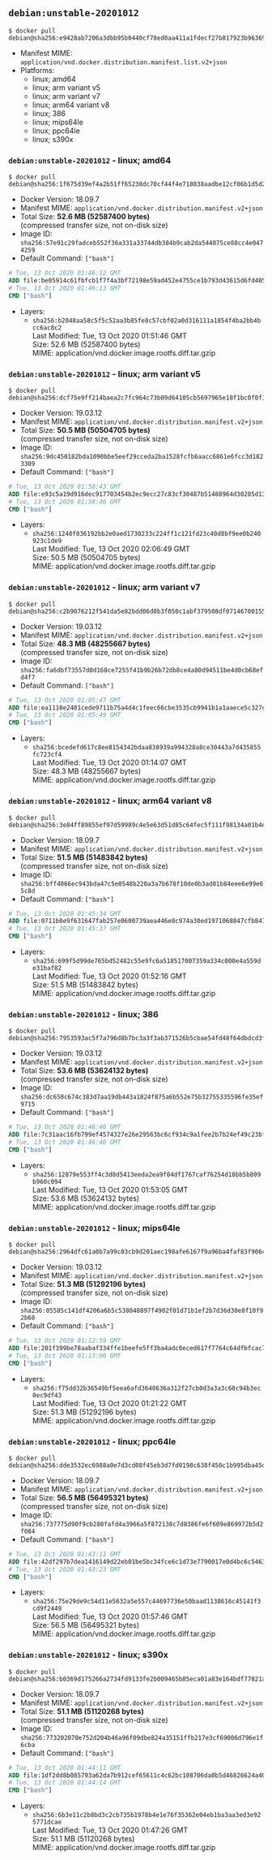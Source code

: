 ## `debian:unstable-20201012`

```console
$ docker pull debian@sha256:e9428ab7206a3dbb95b0440cf78ed0aa411a1fdecf27b817923b963691d4dde2
```

-	Manifest MIME: `application/vnd.docker.distribution.manifest.list.v2+json`
-	Platforms:
	-	linux; amd64
	-	linux; arm variant v5
	-	linux; arm variant v7
	-	linux; arm64 variant v8
	-	linux; 386
	-	linux; mips64le
	-	linux; ppc64le
	-	linux; s390x

### `debian:unstable-20201012` - linux; amd64

```console
$ docker pull debian@sha256:1f675d39ef4a2b51ff65238dc70cf44f4e718038aadbe12cf06b1d5d22385140
```

-	Docker Version: 18.09.7
-	Manifest MIME: `application/vnd.docker.distribution.manifest.v2+json`
-	Total Size: **52.6 MB (52587400 bytes)**  
	(compressed transfer size, not on-disk size)
-	Image ID: `sha256:57e91c29fadceb552f36a331a33744db384b9cab2da544075ce88cc4e0474259`
-	Default Command: `["bash"]`

```dockerfile
# Tue, 13 Oct 2020 01:46:12 GMT
ADD file:be05914c61fbfcb1f7f4a3bf72198e59ad452e4755ce1b793d43615d6fd405cf in / 
# Tue, 13 Oct 2020 01:46:13 GMT
CMD ["bash"]
```

-	Layers:
	-	`sha256:b2048aa58c5f5c52aa3b85fe8c57cbf02a0d316111a1854f4ba2bb4bcc6ac8c2`  
		Last Modified: Tue, 13 Oct 2020 01:51:46 GMT  
		Size: 52.6 MB (52587400 bytes)  
		MIME: application/vnd.docker.image.rootfs.diff.tar.gzip

### `debian:unstable-20201012` - linux; arm variant v5

```console
$ docker pull debian@sha256:dcf75e9ff214baea2c7fc964c73b09d64105cb5697965e18f1bc0f0f18e30dd8
```

-	Docker Version: 19.03.12
-	Manifest MIME: `application/vnd.docker.distribution.manifest.v2+json`
-	Total Size: **50.5 MB (50504705 bytes)**  
	(compressed transfer size, not on-disk size)
-	Image ID: `sha256:9dc450182bda1090bbe5eef29cceda2ba1528fcfb6aacc6861e6fcc3d1823309`
-	Default Command: `["bash"]`

```dockerfile
# Tue, 13 Oct 2020 01:58:43 GMT
ADD file:e93c5a19d916dec917703454b2ec9ecc27c83cf30487b51488964d30285d1343 in / 
# Tue, 13 Oct 2020 01:58:46 GMT
CMD ["bash"]
```

-	Layers:
	-	`sha256:1240f036192bb2e0aed1730233c224ff1c121fd23c40d8bf9ee0b240923c1de9`  
		Last Modified: Tue, 13 Oct 2020 02:06:49 GMT  
		Size: 50.5 MB (50504705 bytes)  
		MIME: application/vnd.docker.image.rootfs.diff.tar.gzip

### `debian:unstable-20201012` - linux; arm variant v7

```console
$ docker pull debian@sha256:c2b9076212f541da5e82bdd06d0b3f050c1abf379508df071467001550a47a1a
```

-	Docker Version: 19.03.12
-	Manifest MIME: `application/vnd.docker.distribution.manifest.v2+json`
-	Total Size: **48.3 MB (48255667 bytes)**  
	(compressed transfer size, not on-disk size)
-	Image ID: `sha256:fa6dbf73557d0d168ce7255f41b9b26b72db8ce4a80d94511be4d0cb68efd4f7`
-	Default Command: `["bash"]`

```dockerfile
# Tue, 13 Oct 2020 01:05:47 GMT
ADD file:ea1110e2401cede9711b75a4d4c1feec66cbe3535cb9941b1a1aaece5c327c2b in / 
# Tue, 13 Oct 2020 01:05:49 GMT
CMD ["bash"]
```

-	Layers:
	-	`sha256:bcedefd617c8ee8154342bdaa838939a994328a8ce30443a7d435855fc723cf4`  
		Last Modified: Tue, 13 Oct 2020 01:14:07 GMT  
		Size: 48.3 MB (48255667 bytes)  
		MIME: application/vnd.docker.image.rootfs.diff.tar.gzip

### `debian:unstable-20201012` - linux; arm64 variant v8

```console
$ docker pull debian@sha256:3e84ff89855ef97d59989c4e5e63d51d85c64fec5f111f98134a01b4e91047fc
```

-	Docker Version: 18.09.7
-	Manifest MIME: `application/vnd.docker.distribution.manifest.v2+json`
-	Total Size: **51.5 MB (51483842 bytes)**  
	(compressed transfer size, not on-disk size)
-	Image ID: `sha256:bff4066ec943bda47c5e0548b220a3a7b678f10de0b3ad01b84eee6e99e65c8d`
-	Default Command: `["bash"]`

```dockerfile
# Tue, 13 Oct 2020 01:45:34 GMT
ADD file:0711b0e9f631647fab257e0600739aea446e8c974a30ed1971068847cfb8478d in / 
# Tue, 13 Oct 2020 01:45:37 GMT
CMD ["bash"]
```

-	Layers:
	-	`sha256:699f5d99de765bd52482c55e9fc6a518517007359a334c000e4a559de31baf82`  
		Last Modified: Tue, 13 Oct 2020 01:52:16 GMT  
		Size: 51.5 MB (51483842 bytes)  
		MIME: application/vnd.docker.image.rootfs.diff.tar.gzip

### `debian:unstable-20201012` - linux; 386

```console
$ docker pull debian@sha256:7953593ac5f7a796d8b7bc3a3f3ab371526b5cbae54fd48f64dbdcd3ffd42205
```

-	Docker Version: 19.03.12
-	Manifest MIME: `application/vnd.docker.distribution.manifest.v2+json`
-	Total Size: **53.6 MB (53624132 bytes)**  
	(compressed transfer size, not on-disk size)
-	Image ID: `sha256:dc650c674c383d7aa19db443a1824f875a6b552e75b32755335596fe35ef9715`
-	Default Command: `["bash"]`

```dockerfile
# Tue, 13 Oct 2020 01:46:46 GMT
ADD file:7c31aac16fb799ef4574327e26e29563bc6cf934c9a1fee2b7b24ef49c23bfb3 in / 
# Tue, 13 Oct 2020 01:46:46 GMT
CMD ["bash"]
```

-	Layers:
	-	`sha256:12879e553ff4c3d8d5413eeda2ea9f04df1767caf76254d18bb5b809b960c094`  
		Last Modified: Tue, 13 Oct 2020 01:53:05 GMT  
		Size: 53.6 MB (53624132 bytes)  
		MIME: application/vnd.docker.image.rootfs.diff.tar.gzip

### `debian:unstable-20201012` - linux; mips64le

```console
$ docker pull debian@sha256:2964dfc61a0b7a99c03cb9d201aec198afe6167f9a96ba4faf83f906c51cbced
```

-	Docker Version: 19.03.12
-	Manifest MIME: `application/vnd.docker.distribution.manifest.v2+json`
-	Total Size: **51.3 MB (51292196 bytes)**  
	(compressed transfer size, not on-disk size)
-	Image ID: `sha256:05585c141df4206a6b5c538048897f4902f01d71b1ef2b7d36d30e8f10f92b68`
-	Default Command: `["bash"]`

```dockerfile
# Tue, 13 Oct 2020 01:12:59 GMT
ADD file:201f399be78aabaf334ffe1beefe5ff3ba4adc0eced617f7764c64dfbfcac7e6 in / 
# Tue, 13 Oct 2020 01:13:00 GMT
CMD ["bash"]
```

-	Layers:
	-	`sha256:f75dd32b36549bf5eea6afd3648636a312f27cb0d3a3a3c68c94b3ec0ec9df43`  
		Last Modified: Tue, 13 Oct 2020 01:21:22 GMT  
		Size: 51.3 MB (51292196 bytes)  
		MIME: application/vnd.docker.image.rootfs.diff.tar.gzip

### `debian:unstable-20201012` - linux; ppc64le

```console
$ docker pull debian@sha256:dde3532ec6988a0e7d3cd08f45eb3d7fd0198c638f450c1b995dba45db2702bf
```

-	Docker Version: 18.09.7
-	Manifest MIME: `application/vnd.docker.distribution.manifest.v2+json`
-	Total Size: **56.5 MB (56495321 bytes)**  
	(compressed transfer size, not on-disk size)
-	Image ID: `sha256:737775d90f9cb280fafd4a3966a5f872138c7d8386fe6f609e869972b5d2f084`
-	Default Command: `["bash"]`

```dockerfile
# Tue, 13 Oct 2020 01:43:11 GMT
ADD file:42df297b7dea1416149d22eb01be5bc34fce6c1d73e7790017e0d4bc6c5463c3 in / 
# Tue, 13 Oct 2020 01:43:23 GMT
CMD ["bash"]
```

-	Layers:
	-	`sha256:75e29de9c54d11e5632a5e557c44697736e50baad1138616c45141f3cd9f2449`  
		Last Modified: Tue, 13 Oct 2020 01:57:46 GMT  
		Size: 56.5 MB (56495321 bytes)  
		MIME: application/vnd.docker.image.rootfs.diff.tar.gzip

### `debian:unstable-20201012` - linux; s390x

```console
$ docker pull debian@sha256:b0369d175266a2734fd9133fe2b009465b85eca01a83e164bdf77821a2363dde
```

-	Docker Version: 18.09.7
-	Manifest MIME: `application/vnd.docker.distribution.manifest.v2+json`
-	Total Size: **51.1 MB (51120268 bytes)**  
	(compressed transfer size, not on-disk size)
-	Image ID: `sha256:773202070e752d204b46a96f09dbe824a35151ffb217e3cf69006d796e1f6cba`
-	Default Command: `["bash"]`

```dockerfile
# Tue, 13 Oct 2020 01:44:11 GMT
ADD file:1df2dd8b085793a62da7b912cef65611c4c62bc108706da0b5d46826624a4018 in / 
# Tue, 13 Oct 2020 01:44:14 GMT
CMD ["bash"]
```

-	Layers:
	-	`sha256:6b3e11c2b8bd3c2cb735b1978b4e1e76f35362e04eb1ba3aa3ed3e925771dcae`  
		Last Modified: Tue, 13 Oct 2020 01:47:26 GMT  
		Size: 51.1 MB (51120268 bytes)  
		MIME: application/vnd.docker.image.rootfs.diff.tar.gzip
